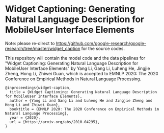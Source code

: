 # Widget Captioning: Generating Natural Language Description for MobileUser Interface Elements

Note: please re-direct to https://github.com/google-research/google-research/tree/master/widget_caption for the source codes.

This repository will contain the model code and the data pipelines for "Widget Captioning: Generating Natural Language Description for MobileUser Interface Elements" by Yang Li, Gang Li, Luheng He, Jingjie Zheng, Hong Li, Zhiwei Guan, which is accepted to EMNLP 2020: The 2020 Conference on Empirical Methods in Natural Language Processing.

```
@inproceedings{widget-caption,
  title = {Widget Captioning: Generating Natural Language Description for MobileUser Interface Elements},
  author = {Yang Li and Gang Li and Luheng He and Jingjie Zheng and Hong Li and Zhiwei Guan},
  booktitle = {EMNLP 2020: The 2020 Conference on Empirical Methods in Natural Language Processing},
  year = {2020},
  url = {https://arxiv.org/abs/2010.04295},
}
```
